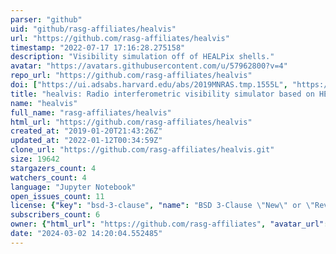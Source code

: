 ```yaml
---
parser: "github"
uid: "github/rasg-affiliates/healvis"
url: "https://github.com/rasg-affiliates/healvis"
timestamp: "2022-07-17 17:16:28.275158"
description: "Visibility simulation off of HEALPix shells."
avatar: "https://avatars.githubusercontent.com/u/57962800?v=4"
repo_url: "https://github.com/rasg-affiliates/healvis"
doi: ["https://ui.adsabs.harvard.edu/abs/2019MNRAS.tmp.1555L", "https://ui.adsabs.harvard.edu/abs/2019ascl.soft07002L/abstract"]
title: "healvis: Radio interferometric visibility simulator based on HEALpix maps"
name: "healvis"
full_name: "rasg-affiliates/healvis"
html_url: "https://github.com/rasg-affiliates/healvis"
created_at: "2019-01-20T21:43:26Z"
updated_at: "2022-01-12T00:34:59Z"
clone_url: "https://github.com/rasg-affiliates/healvis.git"
size: 19642
stargazers_count: 4
watchers_count: 4
language: "Jupyter Notebook"
open_issues_count: 11
license: {"key": "bsd-3-clause", "name": "BSD 3-Clause \"New\" or \"Revised\" License", "spdx_id": "BSD-3-Clause", "url": "https://api.github.com/licenses/bsd-3-clause", "node_id": "MDc6TGljZW5zZTU="}
subscribers_count: 6
owner: {"html_url": "https://github.com/rasg-affiliates", "avatar_url": "https://avatars.githubusercontent.com/u/57962800?v=4", "login": "rasg-affiliates", "type": "Organization"}
date: "2024-03-02 14:20:04.552485"
---
```

